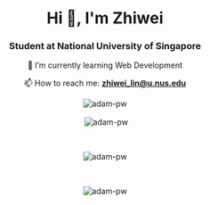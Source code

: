 <h1 align="center">Hi 👋, I'm Zhiwei</h1>
<h3 align="center">Student at National University of Singapore</h3>

<div align="center">
🌱 I’m currently learning Web Development

📫 How to reach me: **zhiwei_lin@u.nus.edu**

<p  ><img src="https://github.com/Adam-pw/Adam-pw/blob/main/animation_500_kxa883sd.gif" alt="adam-pw" /></p>



<p>&nbsp;<img align="center" src="https://github-readme-stats.vercel.app/api?username=Zzhiwei&show_icons=true&locale=en&bg_color=0d1117&text_color=ffffff&repo=convoychat"
    alt="adam-pw" /></p>

<br>

<p><img align="center"
    src="https://github-readme-stats.vercel.app/api/top-langs?username=Zzhiwei&show_icons=true&locale=en&bg_color=0d1117&text_color=ffffff&layout=compact"
    alt="adam-pw" 
    bg_color=#808080/></p>

<br>

<p><img align="center" src="https://github-readme-streak-stats.herokuapp.com/?user=Zzhiwei&theme=dark&background=0d1117&date_format=M%20j%5B%2C%20Y%5D" alt="adam-pw" /></p>
      
<p align="left"> <a href="https://twitter.com/" target="blank"><img
      src="https://img.shields.io/twitter/follow/?logo=twitter&style=for-the-badge" alt="" /></a> </p>
</div>
